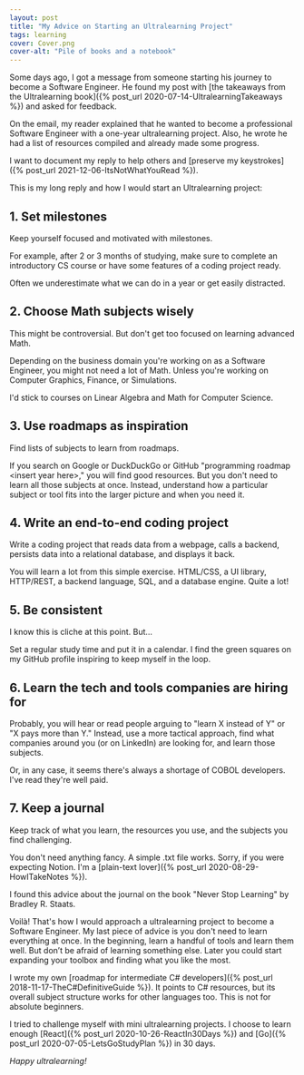 ```yaml
---
layout: post
title: "My Advice on Starting an Ultralearning Project"
tags: learning
cover: Cover.png
cover-alt: "Pile of books and a notebook"
---
```


Some days ago, I got a message from someone starting his journey to become a Software Engineer. He found my post with [the takeaways from the Ultralearning book]({% post_url 2020-07-14-UltralearningTakeaways %}) and asked for feedback.

On the email, my reader explained that he wanted to become a professional Software Engineer with a one-year ultralearning project. Also, he wrote he had a list of resources compiled and already made some progress.

I want to document my reply to help others and [preserve my keystrokes]({% post_url 2021-12-06-ItsNotWhatYouRead %}).

This is my long reply and how I would start an Ultralearning project:

## 1. Set milestones

Keep yourself focused and motivated with milestones.

For example, after 2 or 3 months of studying, make sure to complete an introductory CS course or have some features of a coding project ready.

Often we underestimate what we can do in a year or get easily distracted.

## 2. Choose Math subjects wisely

This might be controversial. But don't get too focused on learning advanced Math.

Depending on the business domain you're working on as a Software Engineer, you might not need a lot of Math. Unless you're working on Computer Graphics, Finance, or Simulations.

I'd stick to courses on Linear Algebra and Math for Computer Science.

## 3. Use roadmaps as inspiration

Find lists of subjects to learn from roadmaps.

If you search on Google or DuckDuckGo or GitHub "programming roadmap \<insert year here\>," you will find good resources. But you don't need to learn all those subjects at once. Instead, understand how a particular subject or tool fits into the larger picture and when you need it.

## 4. Write an end-to-end coding project

Write a coding project that reads data from a webpage, calls a backend, persists data into a relational database, and displays it back.

You will learn a lot from this simple exercise. HTML/CSS, a UI library, HTTP/REST, a backend language, SQL, and a database engine. Quite a lot!

## 5. Be consistent

I know this is cliche at this point. But...

Set a regular study time and put it in a calendar. I find the green squares on my GitHub profile inspiring to keep myself in the loop.

## 6. Learn the tech and tools companies are hiring for

Probably, you will hear or read people arguing to "learn X instead of Y" or "X pays more than Y." Instead, use a more tactical approach, find what companies around you (or on LinkedIn) are looking for, and learn those subjects.

Or, in any case, it seems there's always a shortage of COBOL developers. I've read they're well paid.

## 7. Keep a journal

Keep track of what you learn, the resources you use, and the subjects you find challenging.

You don't need anything fancy. A simple .txt file works. Sorry, if you were expecting Notion. I'm a [plain-text lover]({% post_url 2020-08-29-HowITakeNotes %}).

I found this advice about the journal on the book "Never Stop Learning" by Bradley R. Staats.

Voilà! That's how I would approach a ultralearning project to become a Software Engineer. My last piece of advice is you don't need to learn everything at once. In the beginning, learn a handful of tools and learn them well. But don’t be afraid of learning something else. Later you could start expanding your toolbox and finding what you like the most.

I wrote my own [roadmap for intermediate C# developers]({% post_url 2018-11-17-TheC#DefinitiveGuide %}). It points to C# resources, but its overall subject structure works for other languages too. This is not for absolute beginners.

I tried to challenge myself with mini ultralearning projects. I choose to learn enough [React]({% post_url 2020-10-26-ReactIn30Days %}) and [Go]({% post_url 2020-07-05-LetsGoStudyPlan %}) in 30 days.

_Happy ultralearning!_